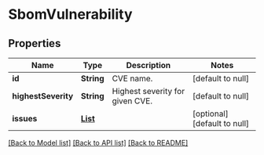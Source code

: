 # SbomVulnerability
## Properties

| Name | Type | Description | Notes |
|------------ | ------------- | ------------- | -------------|
| **id** | **String** | CVE name. | [default to null] |
| **highestSeverity** | **String** | Highest severity for given CVE. | [default to null] |
| **issues** | [**List**](SbomVulnerabilityIssue.md) |  | [optional] [default to null] |

[[Back to Model list]](../README.md#documentation-for-models) [[Back to API list]](../README.md#documentation-for-api-endpoints) [[Back to README]](../README.md)

